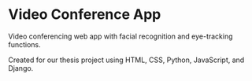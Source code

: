 # Video Conference App

Video conferencing web app with facial recognition and eye-tracking functions.

Created for our thesis project using HTML, CSS, Python, JavaScript, and Django.
